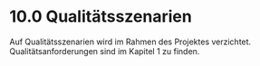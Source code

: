 # 10.0 Qualitätsszenarien

Auf Qualitätsszenarien wird im Rahmen des Projektes verzichtet. Qualitätsanforderungen sind im Kapitel 1 zu finden. 